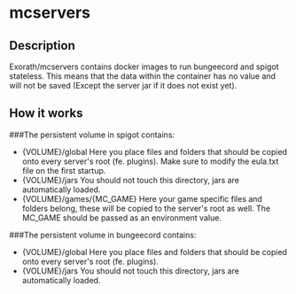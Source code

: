 # mcservers
## Description
Exorath/mcservers contains docker images to run bungeecord and spigot stateless. This means that the data within the container has no value and will not be saved (Except the server jar if it does not exist yet).

## How it works
###The persistent volume in spigot contains:
* {VOLUME}/global
    Here you place files and folders that should be copied onto every server's root (fe. plugins). Make sure to modify the eula.txt file on the first startup.
* {VOLUME}/jars
    You should not touch this directory, jars are automatically loaded.
* {VOLUME}/games/{MC_GAME}
    Here your game specific files and folders belong, these will be copied to the server's root as well. The MC_GAME should be passed as an environment value.

###The persistent volume in bungeecord contains:
* {VOLUME}/global
    Here you place files and folders that should be copied onto every server's root (fe. plugins).
* {VOLUME}/jars
    You should not touch this directory, jars are automatically loaded.
